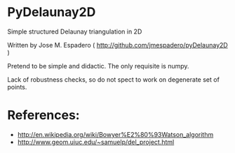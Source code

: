 PyDelaunay2D
==============

Simple structured Delaunay triangulation in 2D
  
Written by Jose M. Espadero ( http://github.com/jmespadero/pyDelaunay2D )

Pretend to be simple and didactic. The only requisite is numpy.

Lack of robustness checks, so do not spect to work on degenerate set of points.

# References:
*  http://en.wikipedia.org/wiki/Bowyer%E2%80%93Watson_algorithm
*  http://www.geom.uiuc.edu/~samuelp/del_project.html
